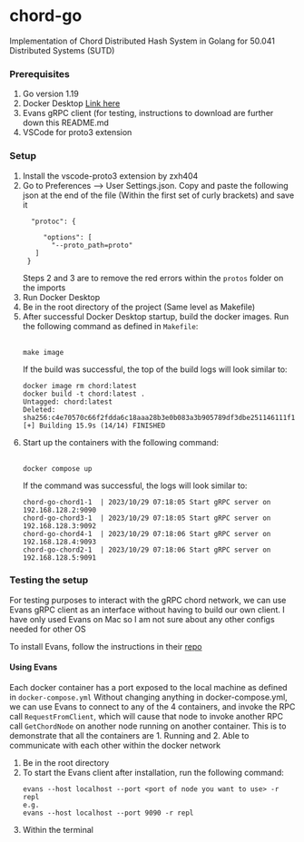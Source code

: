 # chord-go
Implementation of Chord Distributed Hash System in Golang for 50.041 Distributed Systems (SUTD)

### Prerequisites
1. Go version 1.19
2. Docker Desktop [Link here](https://www.docker.com/products/docker-desktop/)
3. Evans gRPC client (for testing, instructions to download are further down this README.md
4. VSCode for proto3 extension

### Setup
1. Install the vscode-proto3 extension by zxh404
2. Go to Preferences --> User Settings.json. Copy and paste the following json at the end of the file (Within the first set of curly brackets) and save it
   ```
     "protoc": {
      
        "options": [
          "--proto_path=proto"
      ]
    }
   ```
   Steps 2 and 3 are to remove the red errors within the `protos` folder on the imports
3. Run Docker Desktop
4. Be in the root directory of the project (Same level as Makefile)
5. After successful Docker Desktop startup, build the docker images. Run the following command as defined in ``Makefile``:
   <br><br>
    ```
    make image
    ```
   If the build was successful, the top of the build logs will look similar to:
    ```
    docker image rm chord:latest       
    docker build -t chord:latest .
    Untagged: chord:latest
    Deleted: sha256:c4e70570c66f2fdda6c18aaa28b3e0b083a3b905789df3dbe251146111f1154b
    [+] Building 15.9s (14/14) FINISHED
    ```
6. Start up the containers with the following command:
   <br><br>
   ```
   docker compose up
   ```
   If the command was successful, the logs will look similar to:
   ```
   chord-go-chord1-1  | 2023/10/29 07:18:05 Start gRPC server on 192.168.128.2:9090
   chord-go-chord3-1  | 2023/10/29 07:18:05 Start gRPC server on 192.168.128.3:9092
   chord-go-chord4-1  | 2023/10/29 07:18:06 Start gRPC server on 192.168.128.4:9093
   chord-go-chord2-1  | 2023/10/29 07:18:06 Start gRPC server on 192.168.128.5:9091
   ```

### Testing the setup
For testing purposes to interact with the gRPC chord network, we can use Evans gRPC client as an interface without 
having to build our own client. I have only used Evans on Mac so I am not sure about any other configs needed for other
OS

To install Evans, follow the instructions in their [repo](https://github.com/ktr0731/evans)

#### Using Evans
Each docker container has a port exposed to the local machine as defined in `docker-compose.yml` Without changing 
anything in docker-compose.yml, we can use Evans to connect to any of the 4 containers, and invoke the RPC call 
`RequestFromClient`, which will cause that node to invoke another RPC call `GetChordNode` on another node running 
on another container. This is to demonstrate that all the containers are 1. Running and 2. Able to communicate with
each other within the docker network

1. Be in the root directory 
2. To start the Evans client after installation, run the following command:
   ```
   evans --host localhost --port <port of node you want to use> -r repl
   e.g.
   evans --host localhost --port 9090 -r repl
   ```
3. Within the terminal
